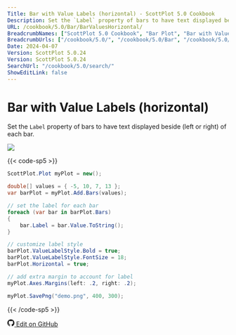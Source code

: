 ```yaml
---
Title: Bar with Value Labels (horizontal) - ScottPlot 5.0 Cookbook
Description: Set the `Label` property of bars to have text displayed beside (left or right) of each bar.
URL: /cookbook/5.0/Bar/BarValuesHorizontal/
BreadcrumbNames: ["ScottPlot 5.0 Cookbook", "Bar Plot", "Bar with Value Labels (horizontal)"]
BreadcrumbUrls: ["/cookbook/5.0/", "/cookbook/5.0/Bar", "/cookbook/5.0/Bar/BarValuesHorizontal"]
Date: 2024-04-07
Version: ScottPlot 5.0.24
Version: ScottPlot 5.0.24
SearchUrl: "/cookbook/5.0/search/"
ShowEditLink: false
---
```


# Bar with Value Labels (horizontal)


Set the `Label` property of bars to have text displayed beside (left or right) of each bar.

[![](/cookbook/5.0/images/BarValuesHorizontal.png?240407170921)](/cookbook/5.0/images/BarValuesHorizontal.png?240407170921)

{{< code-sp5 >}}

```cs
ScottPlot.Plot myPlot = new();

double[] values = { -5, 10, 7, 13 };
var barPlot = myPlot.Add.Bars(values);

// set the label for each bar
foreach (var bar in barPlot.Bars)
{
    bar.Label = bar.Value.ToString();
}

// customize label style
barPlot.ValueLabelStyle.Bold = true;
barPlot.ValueLabelStyle.FontSize = 18;
barPlot.Horizontal = true;

// add extra margin to account for label
myPlot.Axes.Margins(left: .2, right: .2);

myPlot.SavePng("demo.png", 400, 300);

```

{{< /code-sp5 >}}

<a href='https://github.com/ScottPlot/ScottPlot/blob/main/src/ScottPlot5/ScottPlot5%20Cookbook/Recipes/PlotTypes/Bar.cs'><svg xmlns="http://www.w3.org/2000/svg" width="16" height="16" fill="currentColor" class="mb-1 bi bi-github" viewBox="0 0 16 16">
  <path d="M8 0C3.58 0 0 3.58 0 8c0 3.54 2.29 6.53 5.47 7.59.4.07.55-.17.55-.38 0-.19-.01-.82-.01-1.49-2.01.37-2.53-.49-2.69-.94-.09-.23-.48-.94-.82-1.13-.28-.15-.68-.52-.01-.53.63-.01 1.08.58 1.23.82.72 1.21 1.87.87 2.33.66.07-.52.28-.87.51-1.07-1.78-.2-3.64-.89-3.64-3.95 0-.87.31-1.59.82-2.15-.08-.2-.36-1.02.08-2.12 0 0 .67-.21 2.2.82.64-.18 1.32-.27 2-.27s1.36.09 2 .27c1.53-1.04 2.2-.82 2.2-.82.44 1.1.16 1.92.08 2.12.51.56.82 1.27.82 2.15 0 3.07-1.87 3.75-3.65 3.95.29.25.54.73.54 1.48 0 1.07-.01 1.93-.01 2.2 0 .21.15.46.55.38A8.01 8.01 0 0 0 16 8c0-4.42-3.58-8-8-8"/>
</svg> Edit on GitHub</a>

